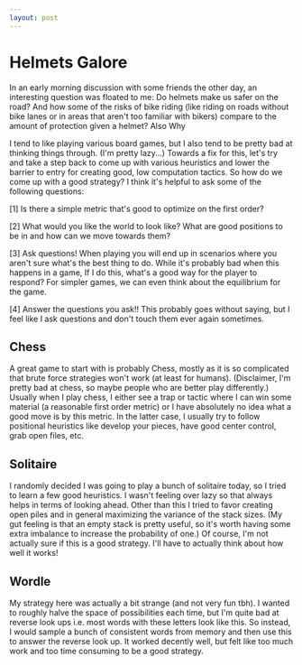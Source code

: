 ```yaml
---
layout: post
---
```

# Helmets Galore

In an early morning discussion with some friends the other day, an interesting question was floated to me: Do helmets make us safer on the road? And how some of the risks of bike riding (like riding on roads without bike lanes or in areas that aren't too familiar with bikers) compare to the amount of protection given a helmet? Also Why


I tend to like playing various board games, but I also tend to be pretty bad at thinking things through. (I'm pretty lazy...) Towards a fix for this, let's try and take a step back to come up with various heuristics and lower the barrier to entry for creating good, low computation tactics. So how do we come up with a good strategy? I think it's helpful to ask some of the following questions:

[1] Is there a simple metric that's good to optimize on the first order?

[2] What would you like the world to look like? What are good positions to be in and how can we move towards them?

[3] Ask questions! When playing you will end up in scenarios where you aren't sure what's the best thing to do. While it's probably bad when this happens in a game, If I do this, what's a good way for the player to respond? For simpler games, we can even think about the equilibrium for the game.

[4] Answer the questions you ask!! This probably goes without saying, but I feel like I ask questions and don't touch them ever again sometimes.

## Chess

A great game to start with is probably Chess, mostly as it is so complicated that brute force strategies won't work (at least for humans). (Disclaimer, I'm pretty bad at chess, so maybe people who are better play differently.) Usually when I play chess, I either see a trap or tactic where I can win some material (a reasonable first order metric) or I have absolutely no idea what a good move is by this metric. In the latter case, I usually try to follow positional heuristics like develop your pieces, have good center control, grab open files, etc.

## Solitaire

I randomly decided I was going to play a bunch of solitaire today, so I tried to learn a few good heuristics. I wasn't feeling over lazy so that always helps in terms of looking ahead. Other than this I tried to favor creating open piles and in general maximizing the variance of the stack sizes. (My gut feeling is that an empty stack is pretty useful, so it's worth having some extra imbalance to increase the probability of one.) Of course, I'm not actually sure if this is a good strategy. I'll have to actually think about how well it works!

## Wordle

My strategy here was actually a bit strange (and not very fun tbh). I wanted to roughly halve the space of possibilities each time, but I'm quite bad at reverse look ups i.e. most words with these letters look like this. So instead, I would sample a bunch of consistent words from memory and then use this to answer the reverse look up. It worked decently well, but felt like too much work and too time consuming to be a good strategy.
